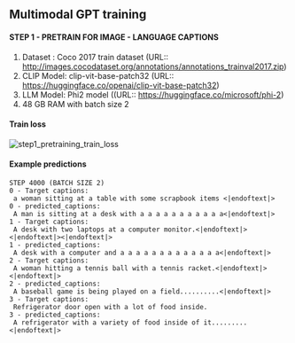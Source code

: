 ## Multimodal GPT training

#### STEP 1 - PRETRAIN FOR IMAGE - LANGUAGE CAPTIONS

1. Dataset : Coco 2017 train dataset (URL:: http://images.cocodataset.org/annotations/annotations_trainval2017.zip)
2. CLIP Model: clip-vit-base-patch32 (URL:: https://huggingface.co/openai/clip-vit-base-patch32)
3. LLM Model: Phi2 model ((URL:: https://huggingface.co/microsoft/phi-2)
4. 48 GB RAM with batch size 2


#### Train loss
![step1_pretraining_train_loss](https://github.com/santule/ERA/assets/20509836/ae8feb28-6ae8-44ba-9aa7-4732be97b3bf)

#### Example predictions 
```
STEP 4000 (BATCH SIZE 2)
0 - Target captions:
 a woman sitting at a table with some scrapbook items <|endoftext|>  
0 - predicted_captions:
 A man is sitting at a desk with a a a a a a a a a a a<|endoftext|> 
1 - Target captions:
 A desk with two laptops at a computer monitor.<|endoftext|><|endoftext|><|endoftext|>  
1 - predicted_captions:
 A desk with a computer and a a a a a a a a a a a a a<|endoftext|> 
2 - Target captions:
 A woman hitting a tennis ball with a tennis racket.<|endoftext|><|endoftext|>  
2 - predicted_captions:
 A baseball game is being played on a field..........<|endoftext|> 
3 - Target captions:
 Refrigerator door open with a lot of food inside.   
3 - predicted_captions:
 A refrigerator with a variety of food inside of it.........<|endoftext|>
```
